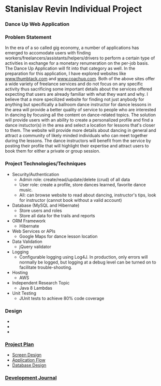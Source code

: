 # Stanislav Revin Individual Project
### Dance Up Web Application
### Problem Statement
In the era of a so called gig economy, a number of applications has emerged to accomodate users with finding workers/freelancers/assistants/helpers/drivers to perform a certain type of activities in exchange for a monetary renumeration on the per-job basis. The Dance Up Application will fit into that category as well. In the preparation for this application, I have explored websites like www.thumbtack.com and www.coachup.com. Both of the above sites offer a wide variety of freelance services and do not focus on any specific activity thus sacrificing some important details about the services offered expecting that users are already familiar with what they want and why. I believe that a more specilized website for finding not just anybody for anything but specifically a ballroom dance instructor for dance lessons in the area will provide a better quality of service to people who are interested in dancing by focusing all the content on dance-related topics. The solution will provide users with an ability to create a personalized profile and find a dance instuctor(s) in the area and select a location for lessons that's closer to them. The website will provide more details about dancing in general and attract a community of likely minded individuals who can meet together during the lessons. The dance instructors will benefit from the service by posting their profile that will highlight their expertise and attract users to book them for either a private or group session.

### Project Technologies/Techniques 

* Security/Authentication
  * Admin role: create/read/update/delete (crud) of all data
  * User role: create a profile, store dances learned, favorite dance music.
  * All: can browse website to read about dancing, instructor's tips, look for instructor (cannot book without a valid account)
* Database (MySQL and Hibernate)
  * Store users and roles
  * Store all data for the trails and reports
* ORM Framework
  * Hibernate
* Web Services or APIs
  * Google Maps for dance lesson location
* Data Validation
  * jQuery validator
* Logging
  * Configurable logging using Log4J. In production, only errors will normally be logged, but logging at a debug level can be turned on to facilitate trouble-shooting. 
* Hosting
  * AWS
* Independent Research Topic
  * Java 8 Lambdas
* Unit Testing
  * JUnit tests to achieve 80% code coverage

### Design
*
*
*

### [Project Plan](ProjectPlan.md)
* [Screen Design](DesignDocuments/Screens.md)
* [Application Flow](DesignDocuments/applicationFlow.md)
* [Database Design](DesignDocuments/databaseDiagram.png)

### [Development Journal](Journal.md)
